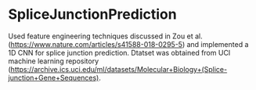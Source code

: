 # SpliceJunctionPrediction
Used feature engineering techniques discussed in Zou et al. (https://www.nature.com/articles/s41588-018-0295-5) and implemented a 1D CNN for splice junction prediction. Dtatset was obtained from UCI machine learning repository (https://archive.ics.uci.edu/ml/datasets/Molecular+Biology+(Splice-junction+Gene+Sequences).
